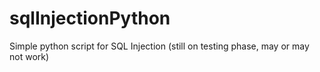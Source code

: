 # sqlInjectionPython

Simple python script for SQL Injection
(still on testing phase, may or may not work)
